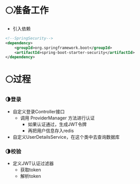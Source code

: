 # 🌕准备工作
- 引入依赖
```xml
<!--SpringSecurity-->  
<dependency>  
    <groupId>org.springframework.boot</groupId>  
    <artifactId>spring-boot-starter-security</artifactId>  
</dependency>
```


# 🌕过程
### 🌗登录
- 自定义登录Controller接口
	- 调用 ProviderManager 方法进行认证
		- 如果认证通过，生成JWT令牌
		- 再把用户信息存入redis
- 自定义UserDetailsService，在这个类中去查询数据库
### 🌗校验
- 定义JWT认证过滤器
	- 获取token
	- 解析token




























